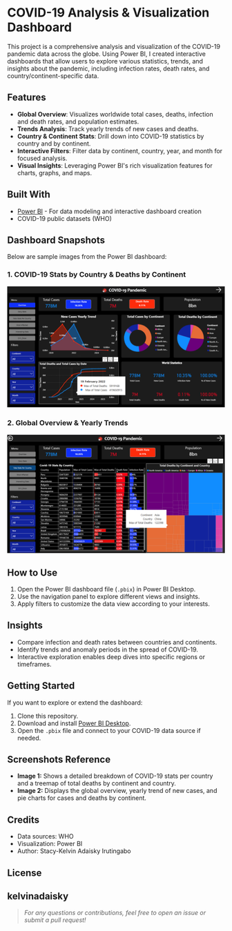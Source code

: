 # COVID-19 Analysis & Visualization Dashboard

This project is a comprehensive analysis and visualization of the COVID-19 pandemic data across the globe. Using Power BI, I created interactive dashboards that allow users to explore various statistics, trends, and insights about the pandemic, including infection rates, death rates, and country/continent-specific data.

## Features

- **Global Overview**: Visualizes worldwide total cases, deaths, infection and death rates, and population estimates.
- **Trends Analysis**: Track yearly trends of new cases and deaths.
- **Country & Continent Stats**: Drill down into COVID-19 statistics by country and by continent.
- **Interactive Filters**: Filter data by continent, country, year, and month for focused analysis.
- **Visual Insights**: Leveraging Power BI's rich visualization features for charts, graphs, and maps.

## Built With

- [Power BI](https://powerbi.microsoft.com/) - For data modeling and interactive dashboard creation
- COVID-19 public datasets (WHO)

## Dashboard Snapshots

Below are sample images from the Power BI dashboard:

### 1. COVID-19 Stats by Country & Deaths by Continent

![COVID-19 Country Stats](./images/dashboard-country-stats.png)

### 2. Global Overview & Yearly Trends

![COVID-19 Global Overview](./images/dashboard-overview.png)


## How to Use

1. Open the Power BI dashboard file (`.pbix`) in Power BI Desktop.
2. Use the navigation panel to explore different views and insights.
3. Apply filters to customize the data view according to your interests.

## Insights

- Compare infection and death rates between countries and continents.
- Identify trends and anomaly periods in the spread of COVID-19.
- Interactive exploration enables deep dives into specific regions or timeframes.

## Getting Started

If you want to explore or extend the dashboard:

1. Clone this repository.
2. Download and install [Power BI Desktop](https://powerbi.microsoft.com/desktop/).
3. Open the `.pbix` file and connect to your COVID-19 data source if needed.

## Screenshots Reference

- **Image 1:** Shows a detailed breakdown of COVID-19 stats per country and a treemap of total deaths by continent and country.
- **Image 2:** Displays the global overview, yearly trend of new cases, and pie charts for cases and deaths by continent.

## Credits

- Data sources: WHO
- Visualization: Power BI
- Author: Stacy-Kelvin Adaisky Irutingabo

## License

kelvinadaisky
---

> *For any questions or contributions, feel free to open an issue or submit a pull request!*
